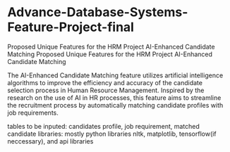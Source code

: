 # Advance-Database-Systems-Feature-Project-final
Proposed Unique Features for the HRM Project AI-Enhanced Candidate Matching
Proposed Unique Features for the HRM Project
AI-Enhanced Candidate Matching
 
 	
The AI-Enhanced Candidate Matching feature utilizes artificial intelligence algorithms to improve the efficiency and accuracy of the candidate selection process in Human Resource Management. Inspired by the research on the use of AI in HR processes, this feature aims to streamline the recruitment process by automatically matching candidate profiles with job requirements.

tables to be inputed: candidates profile, job requirement, matched candidate
libraries:  mostly python libraries nltk, matplotlib, tensorflow(if neccessary), and api libraries
